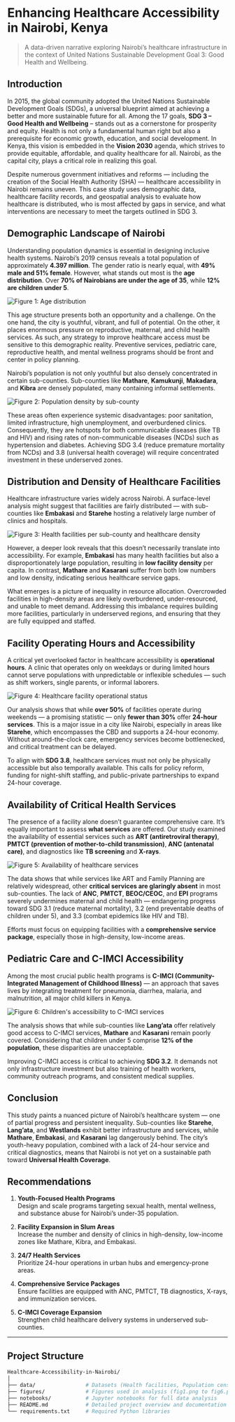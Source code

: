 # Enhancing Healthcare Accessibility in Nairobi, Kenya

> A data-driven narrative exploring Nairobi’s healthcare infrastructure in the context of United Nations Sustainable Development Goal 3: Good Health and Wellbeing.

## Introduction

In 2015, the global community adopted the United Nations Sustainable Development Goals (SDGs), a universal blueprint aimed at achieving a better and more sustainable future for all. Among the 17 goals, **SDG 3 – Good Health and Wellbeing** – stands out as a cornerstone for prosperity and equity. Health is not only a fundamental human right but also a prerequisite for economic growth, education, and social development. In Kenya, this vision is embedded in the **Vision 2030** agenda, which strives to provide equitable, affordable, and quality healthcare for all. Nairobi, as the capital city, plays a critical role in realizing this goal.

Despite numerous government initiatives and reforms — including the creation of the Social Health Authority (SHA) — healthcare accessibility in Nairobi remains uneven. This case study uses demographic data, healthcare facility records, and geospatial analysis to evaluate how healthcare is distributed, who is most affected by gaps in service, and what interventions are necessary to meet the targets outlined in SDG 3.

## Demographic Landscape of Nairobi

Understanding population dynamics is essential in designing inclusive health systems. Nairobi’s 2019 census reveals a total population of approximately **4.397 million**. The gender ratio is nearly equal, with **49% male and 51% female**. However, what stands out most is the **age distribution**. Over **70% of Nairobians are under the age of 35**, while **12% are children under 5**.

![Figure 1: Age distribution](fig1.png)

This age structure presents both an opportunity and a challenge. On the one hand, the city is youthful, vibrant, and full of potential. On the other, it places enormous pressure on reproductive, maternal, and child health services. As such, any strategy to improve healthcare access must be sensitive to this demographic reality. Preventive services, pediatric care, reproductive health, and mental wellness programs should be front and center in policy planning.

Nairobi’s population is not only youthful but also densely concentrated in certain sub-counties. Sub-counties like **Mathare**, **Kamukunji**, **Makadara**, and **Kibra** are densely populated, many containing informal settlements.

![Figure 2: Population density by sub-county](fig2.png)

These areas often experience systemic disadvantages: poor sanitation, limited infrastructure, high unemployment, and overburdened clinics. Consequently, they are hotspots for both communicable diseases (like TB and HIV) and rising rates of non-communicable diseases (NCDs) such as hypertension and diabetes. Achieving SDG 3.4 (reduce premature mortality from NCDs) and 3.8 (universal health coverage) will require concentrated investment in these underserved zones.

## Distribution and Density of Healthcare Facilities

Healthcare infrastructure varies widely across Nairobi. A surface-level analysis might suggest that facilities are fairly distributed — with sub-counties like **Embakasi** and **Starehe** hosting a relatively large number of clinics and hospitals.

![Figure 3: Health facilities per sub-county and healthcare density](fig3.png)

However, a deeper look reveals that this doesn’t necessarily translate into accessibility. For example, **Embakasi** has many health facilities but also a disproportionately large population, resulting in **low facility density** per capita. In contrast, **Mathare** and **Kasarani** suffer from both low numbers and low density, indicating serious healthcare service gaps.

What emerges is a picture of inequality in resource allocation. Overcrowded facilities in high-density areas are likely overburdened, under-resourced, and unable to meet demand. Addressing this imbalance requires building more facilities, particularly in underserved regions, and ensuring that they are fully equipped and staffed.

## Facility Operating Hours and Accessibility

A critical yet overlooked factor in healthcare accessibility is **operational hours**. A clinic that operates only on weekdays or during limited hours cannot serve populations with unpredictable or inflexible schedules — such as shift workers, single parents, or informal laborers.

![Figure 4: Healthcare facility operational status](fig4.png)

Our analysis shows that while **over 50%** of facilities operate during weekends — a promising statistic — only **fewer than 30%** offer **24-hour services**. This is a major issue in a city like Nairobi, especially in areas like **Starehe**, which encompasses the CBD and supports a 24-hour economy. Without around-the-clock care, emergency services become bottlenecked, and critical treatment can be delayed.

To align with **SDG 3.8**, healthcare services must not only be physically accessible but also temporally available. This calls for policy reform, funding for night-shift staffing, and public-private partnerships to expand 24-hour coverage.

## Availability of Critical Health Services

The presence of a facility alone doesn’t guarantee comprehensive care. It’s equally important to assess **what services** are offered. Our study examined the availability of essential services such as **ART (antiretroviral therapy)**, **PMTCT (prevention of mother-to-child transmission)**, **ANC (antenatal care)**, and diagnostics like **TB screening** and **X-rays**.

![Figure 5: Availability of healthcare services](fig5.png)

The data shows that while services like ART and Family Planning are relatively widespread, other **critical services are glaringly absent** in most sub-counties. The lack of **ANC**, **PMTCT**, **BEOC/CEOC**, and **EPI** programs severely undermines maternal and child health — endangering progress toward SDG 3.1 (reduce maternal mortality), 3.2 (end preventable deaths of children under 5), and 3.3 (combat epidemics like HIV and TB).

Efforts must focus on equipping facilities with a **comprehensive service package**, especially those in high-density, low-income areas.

## Pediatric Care and C-IMCI Accessibility

Among the most crucial public health programs is **C-IMCI (Community-Integrated Management of Childhood Illness)** — an approach that saves lives by integrating treatment for pneumonia, diarrhea, malaria, and malnutrition, all major child killers in Kenya.

![Figure 6: Children's accessibility to C-IMCI services](fig6.png)

The analysis shows that while sub-counties like **Lang’ata** offer relatively good access to C-IMCI services, **Mathare** and **Kasarani** remain poorly covered. Considering that children under 5 comprise **12% of the population**, these disparities are unacceptable.

Improving C-IMCI access is critical to achieving **SDG 3.2**. It demands not only infrastructure investment but also training of health workers, community outreach programs, and consistent medical supplies.

## Conclusion

This study paints a nuanced picture of Nairobi’s healthcare system — one of partial progress and persistent inequality. Sub-counties like **Starehe**, **Lang’ata**, and **Westlands** exhibit better infrastructure and services, while **Mathare**, **Embakasi**, and **Kasarani** lag dangerously behind. The city’s youth-heavy population, combined with a lack of 24-hour service and critical diagnostics, means that Nairobi is not yet on a sustainable path toward **Universal Health Coverage**.

## Recommendations

1. **Youth-Focused Health Programs**  
   Design and scale programs targeting sexual health, mental wellness, and substance abuse for Nairobi’s under-35 population.

2. **Facility Expansion in Slum Areas**  
   Increase the number and density of clinics in high-density, low-income zones like Mathare, Kibra, and Embakasi.

3. **24/7 Health Services**  
   Prioritize 24-hour operations in urban hubs and emergency-prone areas.

4. **Comprehensive Service Packages**  
   Ensure facilities are equipped with ANC, PMTCT, TB diagnostics, X-rays, and immunization services.

5. **C-IMCI Coverage Expansion**  
   Strengthen child healthcare delivery systems in underserved sub-counties.

---

## Project Structure

```bash
Healthcare-Accessibility-in-Nairobi/
│
├── data/                # Datasets (Health facilities, Population census)
├── figures/             # Figures used in analysis (fig1.png to fig6.png)
├── notebooks/           # Jupyter notebooks for full data analysis
├── README.md            # Detailed project overview and documentation
└── requirements.txt     # Required Python libraries
